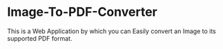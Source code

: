 # Image-To-PDF-Converter
This is a Web Application by which you can Easily convert an Image to its supported PDF format.
